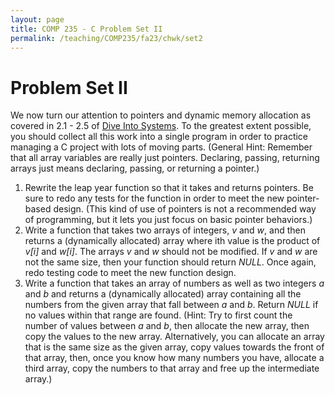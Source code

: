 ```yaml
---
layout: page
title: COMP 235 - C Problem Set II
permalink: /teaching/COMP235/fa23/chwk/set2
---
```


# Problem Set II

We now turn our attention to pointers and dynamic memory allocation as covered in 2.1 - 2.5 of [Dive Into Systems](https://diveintosystems.org/). To the greatest extent possible, you should collect all this work into a single program in order to practice managing a C project with lots of moving parts. (General Hint: Remember that all array variables are really just pointers. Declaring, passing, returning arrays just means declaring, passing, or returning a pointer.)

  1. Rewrite the leap year function so that it takes and returns pointers. Be sure to redo any tests for the function in order to meet the new pointer-based design. (This kind of use of pointers is not a recommended way of programming, but it lets you just focus on basic pointer behaviors.)
  2. Write a function that takes two arrays of integers, *v* and *w*, and then returns a (dynamically allocated) array where ith value is the product of *v[i]* and *w[i]*. The arrays *v* and *w* should not be modified. If *v* and *w* are not the same size, then your function should return *NULL*. Once again, redo testing code to meet the new function design.
  3. Write a function that takes an array of numbers as well as two integers *a* and *b* and returns a (dynamically allocated) array containing all the numbers from the given array that fall between *a* and *b*. Return *NULL* if no values within that range are found. (Hint: Try to first count the number of values between *a* and *b*, then allocate the new array, then copy the values to the new array. Alternatively, you can allocate an array that is the same size as the given array, copy values towards the front of that array, then, once you know how many numbers you have, allocate a third array, copy the numbers to that array and free up the intermediate array.)
